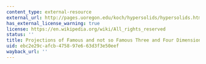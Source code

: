 ```yaml
---
content_type: external-resource
external_url: http://pages.uoregon.edu/koch/hypersolids/hypersolids.html
has_external_license_warning: true
license: https://en.wikipedia.org/wiki/All_rights_reserved
status: ''
title: Projections of Famous and not so Famous Three and Four Dimensional Solids
uid: ebc2e29c-afcb-4758-97e6-63d3f3e50eef
wayback_url: ''
---
```

